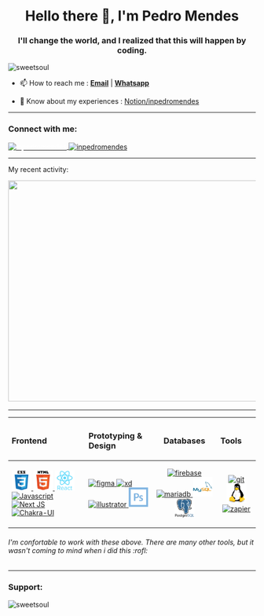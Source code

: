 <h1 align="center">Hello there 👋, I'm Pedro Mendes</h1>
<h3 align="center">I'll change the world, and I realized that this will happen by coding.</h3>

<p align="left"> <img src="https://komarev.com/ghpvc/?username=sweetsoul&label=Profile%20views&color=0e75b6&style=flat" alt="sweetsoul" /> </p>

- 📫 How to reach me : [**Email**](mailto:pedroh.seven@gmail.com) | [**Whatsapp**](https://api.whatsapp.com/send?phone=5522992815580)

- 📄 Know about my experiences : [Notion/inpedromendes](https://www.notion.so/inpedromendes/Web-CV-Pedro-Mendes-EN-30329a593a974f0aa21bda185979edd6)
---

<h3 align="left">Connect with me:</h3>
<p align="left">
<a href="https://linkedin.com/in/inpedromendes" target="blank">
  <img align="center" src="https://sweetsoul.sirv.com/Images/Github/Feed%20_%20LinkedIn-0.svg" alt="inpedromendes" height="40" width="40" style="fill: #fff;color:#fff"/>
  </a>
<a href="https://instagram.com/inpedromendes" target="blank"><img align="center" src="https://upload.wikimedia.org/wikipedia/commons/thumb/e/e7/Instagram_logo_2016.svg/1200px-Instagram_logo_2016.svg.png" alt="inpedromendes" height="40" width="40" /></a>
</p>

---

My recent activity:

<a href="https://wakatime.com"><img src="https://wakatime.com/share/@sweetsoul/136d4225-81ce-474e-bd96-619574c96026.png" width="600" height="450" /></a>

---

| <h3 align="left">Frontend</h3>  	| <h3 align="left">Prototyping & Design</h3>  	| <h3 align="center">Databases</h3>  	| <h3 align="left">Tools</h3> 	|
|:-----------------------------------------------------------:|:--------------------------------------------------------------:|:-----------------------------------------------------------:|:--------------------------------------------------------------:|
|<p align="left"> <a href="https://www.w3schools.com/css/" target="_blank"> <img src="https://raw.githubusercontent.com/devicons/devicon/master/icons/css3/css3-original-wordmark.svg" alt="css3" width="40" height="40"/> </a> <a href="https://www.w3.org/html/" target="_blank"> <img src="https://raw.githubusercontent.com/devicons/devicon/master/icons/html5/html5-original-wordmark.svg" alt="html5" width="40" height="40"/> </a><a href="https://reactjs.org/" target="_blank"> <img src="https://raw.githubusercontent.com/devicons/devicon/master/icons/react/react-original-wordmark.svg" alt="react" width="40" height="40"/> </a> <a href="https://www.javascript.com/" target="_blank"> <img src="https://assets.zabbix.com/img/brands/javascript.svg" alt="Javascript" width="40" height="40"/> </a> <a href="https://www.nextjs.org" target="_blank"> <img src="https://joaohenriquebarbosa.com.br/images/thumbnails/nextjs.png" alt="Next JS" width="40" height="40"/> </a> <a href="https://www.chakra-ui.com" target="_blank"> <img src="https://avatars.githubusercontent.com/u/54212428?s=280&v=4" alt="Chakra-UI" width="40" height="40"/> </a> </p>|<p align="left"> <a href="https://www.figma.com/" target="_blank"> <img src="https://www.vectorlogo.zone/logos/figma/figma-icon.svg" alt="figma" width="40" height="40"/> </a> <a href="https://www.adobe.com/products/xd.html" target="_blank"> <img src="https://cdn.worldvectorlogo.com/logos/adobe-xd.svg" alt="xd" width="40" height="40"/> </a> <a href="https://www.adobe.com/in/products/illustrator.html" target="_blank"> <img src="https://www.vectorlogo.zone/logos/adobe_illustrator/adobe_illustrator-icon.svg" alt="illustrator" width="40" height="40"/> </a> <a href="https://www.photoshop.com/en" target="_blank"> <img src="https://raw.githubusercontent.com/devicons/devicon/master/icons/photoshop/photoshop-line.svg" alt="photoshop" width="40" height="40"/> </a> </p>|<p align="center"> <a href="https://firebase.google.com/" target="_blank"> <img src="https://www.vectorlogo.zone/logos/firebase/firebase-icon.svg" alt="firebase" width="40" height="40"/> </a> <a href="https://mariadb.org/" target="_blank"> <img src="https://www.vectorlogo.zone/logos/mariadb/mariadb-icon.svg" alt="mariadb" width="40" height="40"/> </a>  <a href="https://www.mysql.com/" target="_blank"> <img src="https://raw.githubusercontent.com/devicons/devicon/master/icons/mysql/mysql-original-wordmark.svg" alt="mysql" width="40" height="40"/> </a> <a href="https://www.postgresql.org" target="_blank"> <img src="https://raw.githubusercontent.com/devicons/devicon/master/icons/postgresql/postgresql-original-wordmark.svg" alt="postgresql" width="40" height="40"/> </a> </p>|<p align="center"> <a href="https://git-scm.com/" target="_blank"> <img src="https://www.vectorlogo.zone/logos/git-scm/git-scm-icon.svg" alt="git" width="40" height="40"/> </a>   <a href="https://www.linux.org/" target="_blank"> <img src="https://raw.githubusercontent.com/devicons/devicon/master/icons/linux/linux-original.svg" alt="linux" width="40" height="40"/> </a> <a href="https://zapier.com" target="_blank"> <img src="https://www.vectorlogo.zone/logos/zapier/zapier-icon.svg" alt="zapier" width="40" height="40"/> </a> </p>|
<h6> I'm confortable to work with these above. There are many other tools, but it wasn't coming to mind when i did this :rofl: </h6>

---

<h3 align="left">Support:</h3>
<p><a href="https://www.buymeacoffee.com/sweetsoul"> <img align="left" src="https://cdn.buymeacoffee.com/buttons/v2/default-yellow.png" height="50" width="210" alt="sweetsoul" /></a></p><br><br>
